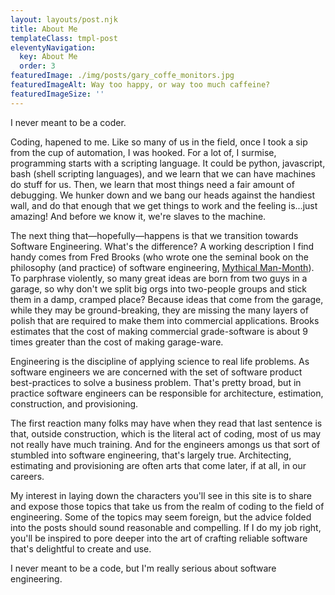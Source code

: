 ```yaml
---
layout: layouts/post.njk
title: About Me
templateClass: tmpl-post
eleventyNavigation:
  key: About Me
  order: 3
featuredImage: ./img/posts/gary_coffe_monitors.jpg
featuredImageAlt: Way too happy, or way too much caffeine?
featuredImageSize: ''
---
```


I never meant to be a coder. 

Coding, hapened to me. Like so many of us in the field, once I took a sip from the cup of automation, I was hooked. For a lot of, I surmise, programming starts with a scripting language. It could be python, javascript, bash (shell scripting languages), and we learn that we can have machines do stuff for us. Then, we learn that most things need a fair amount of debugging. We hunker down and we bang our heads against the handiest wall, and do that enough that we get things to work and the feeling is...just amazing! And before we know it, we're slaves to the machine.

The next thing that&mdash;hopefully&mdash;happens is that we transition towards Software Engineering. What's the difference? A working description I find handy comes from Fred Brooks (who wrote one the seminal book on the philosophy (and practice) of software engineering, [Mythical Man-Month](https://www.amazon.com/Mythical-Man-Month-Software-Engineering-Anniversary/dp/0201835959/)). To parphrase violently, so many great ideas are born from two guys in a garage, so why don't we split big orgs into two-people groups and stick them in a damp, cramped place? Because ideas that come from the garage, while they may be ground-breaking, they are missing the many layers of polish that are required to make them into commercial applications. Brooks estimates that the cost of making commercial grade-software is about 9 times greater than the cost of making garage-ware.

Engineering is the discipline of applying science to real life problems. As software engineers we are concerned with the set of software product best-practices to solve a business problem. That's pretty broad, but in practice software engineers can be responsible for architecture, estimation, construction, and provisioning. 

The first reaction many folks may have when they read that last sentence is that, outside construction, which is the literal act of coding, most of us may not really have much training. And for the engineers amongs us that sort of stumbled into software engineering, that's largely true. Architecting, estimating and provisioning are often arts that come later, if at all, in our careers. 

My interest in laying down the characters you'll see in this site is to share and expose those topics that take us from the realm of coding to the field of engineering. Some of the topics may seem foreign, but the advice folded into the posts should sound reasonable and compelling. If I do my job right, you'll be inspired to pore deeper into the art of crafting reliable software that's delightful to create and use.

I never meant to be a code, but I'm really serious about software engineering.

